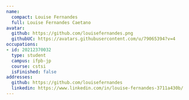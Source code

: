 ```yaml
---
name:
  compact: Louise Fernandes
  full: Louise Fernandes Caetano
avatar:
  github: https://github.com/louisefernandes.png
  githubUC: https://avatars.githubusercontent.com/u/79065394?v=4
occupations:
- id: 20212370032
  type: student
  campus: ifpb-jp
  course: cstsi
  isFinished: false
addresses:
  github: https://github.com/louisefernandes
  linkedin: https://www.linkedin.com/in/louise-fernandes-3711a430b/
---
```

